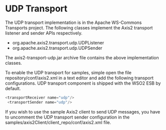 # UDP Transport

The UDP transport implementation is in the Apache WS-Commons Transports
project. The following classes implement the Axis2 transport listener
and sender APIs respectively.

-   org.apache.axis2.transport.udp.UDPListener
-   org.apache.axis2.transport.udp.UDPSender

The axis2-transport-udp.jar archive file contains the above
implementation classes.

To enable the UDP transport for samples, simple open the file
repository/conf/axis2.xml in a text editor and add the following
transport configurations. UDP transport component is shipped with the
WSO2 ESB by default.

``` java
<transportReceiver name="udp"/>
 <transportSender name="udp"/>
```

If you wish to use the sample Axis2 client to send UDP messages, you
have to uncomment the UDP transport sender configuration in the
samples/axis2Client/client\_repo/conf/axis2.xml file.
